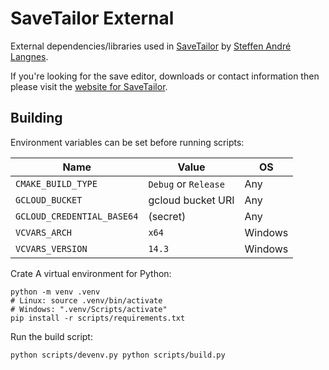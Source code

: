 # SaveTailor External

External dependencies/libraries used in [SaveTailor](https://steffenl.com/projects/savetailor) by [Steffen André Langnes](https://steffenl.com).

If you're looking for the save editor, downloads or contact information then please visit the [website for SaveTailor](https://steffenl.com/projects/savetailor).

## Building

Environment variables can be set before running scripts:

| Name                       | Value                | OS      |
| -------------------------- | -------------------- | ------- |
| `CMAKE_BUILD_TYPE`         | `Debug` or `Release` | Any     |
| `GCLOUD_BUCKET`            | gcloud bucket URI    | Any     |
| `GCLOUD_CREDENTIAL_BASE64` | (secret)             | Any     |
| `VCVARS_ARCH`              | `x64`                | Windows |
| `VCVARS_VERSION`           | `14.3`               | Windows |

Crate A virtual environment for Python:

```
python -m venv .venv
# Linux: source .venv/bin/activate
# Windows: ".venv/Scripts/activate"
pip install -r scripts/requirements.txt
```

Run the build script:

```
python scripts/devenv.py python scripts/build.py
```
